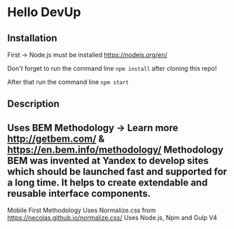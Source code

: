 # Hello DevUp

## Installation

First -> Node.js must be installed https://nodejs.org/en/

Don't forget to run the command line `npm install` after cloning this repo!

After that run the command line `npm start`

## Description

Uses BEM Methodology -> Learn more http://getbem.com/ & https://en.bem.info/methodology/
Methodology BEM was invented at Yandex to develop sites which should be 
launched fast and supported for a long time. It helps to create extendable and reusable interface components.
-
Mobile First Methodology
Uses Normalize.css from https://necolas.github.io/normalize.css/
Uses Node.js, Npm and Gulp V4
